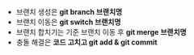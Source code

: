 * 브랜치 생성은 **git branch 브랜치명**
* 브랜치 이동은 **git switch 브랜치명**
* 브랜치 합치기는 기준 브랜치 이동 후 **git merge 브랜치명**
* 충돌 해결은 **코드 고치고 git add & git commit**